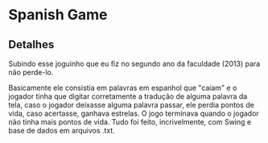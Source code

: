 # Spanish Game

## Detalhes

Subindo esse joguinho que eu fiz no segundo ano da faculdade (2013) para não perde-lo.

Basicamente ele consistia em palavras em espanhol que "caíam" e o jogador tinha que digitar corretamente a tradução de alguma palavra da tela, caso o jogador deixasse alguma palavra passar, ele perdia pontos de vida, caso acertasse, ganhava estrelas. O jogo terminava quando o jogador não tinha mais pontos de vida.
Tudo foi feito, incrivelmente, com Swing e base de dados em arquivos .txt. 
